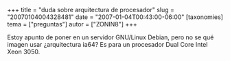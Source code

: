 +++
title = "duda sobre arquitectura de procesador"
slug = "20070104004328481"
date = "2007-01-04T00:43:00-06:00"
[taxonomies]
tema = ["preguntas"]
autor = ["ZONIN8"]
+++

Estoy apunto de poner en un servidor GNU/Linux Debian, pero no se qué
imagen usar ¿arquitectura ia64? Es para un procesador Dual Core Intel
Xeon 3050.

